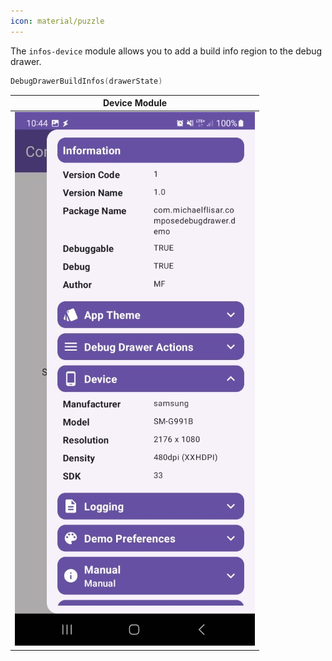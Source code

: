 ```yaml
---
icon: material/puzzle
---
```


The `infos-device` module allows you to add a build info region to the debug drawer.

```kotlin
DebugDrawerBuildInfos(drawerState)
```

| Device Module                                                                                                |
|--------------------------------------------------------------------------------------------------------------|
| ![Device Module](https://raw.githubusercontent.com/MFlisar/ComposeDebugDrawer/refs/heads/main/screenshots/demo4.jpg) |
